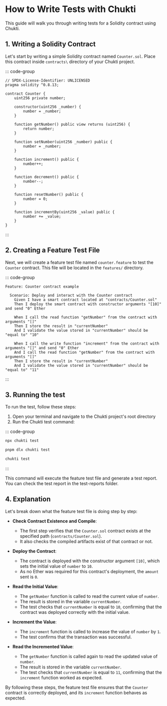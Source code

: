 # How to Write Tests with Chukti

This guide will walk you through writing tests for a Solidity contract using Chukti.

## 1. Writing a Solidity Contract

Let's start by writing a simple Solidity contract named `Counter.sol`. Place this contract inside `contracts\` directory of your Chukti project.

::: code-group
```solidity [/contracts/Counter.sol]
// SPDX-License-Identifier: UNLICENSED
pragma solidity ^0.8.13;

contract Counter {
    uint256 private number;

    constructor(uint256 _number) {
        number = _number;
    }

    function getNumber() public view returns (uint256) {
        return number;
    }

    function setNumber(uint256 _number) public {
        number = _number;
    }

    function increment() public {
        number++;
    }

    function decrement() public {
        number--;
    }

    function resetNumber() public {
        number = 0;
    }

    function incrementBy(uint256 _value) public {
        number += _value;
    }
}
```
:::

## 2. Creating a Feature Test File

Next, we will create a feature test file named `counter.feature` to test the `Counter` contract. This file will be located in the `features/` directory.

::: code-group
```gherkin [features/counter.feature]
Feature: Counter contract example

  Scenario: Deploy and interact with the Counter contract
    Given I have a smart contract located at "contracts/Counter.sol"
    Then I deploy the smart contract with constructor arguments "[10]" and send "0" Ether

    When I call the read function "getNumber" from the contract with arguments "[]"
    Then I store the result in "currentNumber"
    And I validate the value stored in "currentNumber" should be "equal to" "10"

    When I call the write function "increment" from the contract with arguments "[]" and send "0" Ether
    And I call the read function "getNumber" from the contract with arguments "[]"
    Then I store the result in "currentNumber"
    And I validate the value stored in "currentNumber" should be "equal to" "11"
```
:::

## 3. Running the test

To run the test, follow these steps:

1. Open your terminal and navigate to the Chukti project's root directory
2. Run the Chukti test command:

::: code-group
```bash [npm]
npx chukti test
```
```bash [pnpm]
pnpm dlx chukti test
```
```bash [if Chukti installed globally]
chukti test
```
:::

This command will execute the feature test file and generate a test report. You can check the test report in the test-reports folder.

## 4. Explanation

Let's break down what the feature test file is doing step by step:

- **Check Contract Existence and Compile**:
    - The first step verifies that the `Counter.sol` contract exists at the specified path (`contracts/Counter.sol`).
    - It also checks the compiled artifacts exist of that contract or not.

- **Deploy the Contract**:
    - The contract is deployed with the constructor argument `[10]`, which sets the initial value of `number` to `10`.
    - As no Ether was required for this contract's deployment, the `amount` sent is `0`.

- **Read the Initial Value**:
    - The `getNumber` function is called to read the current value of `number`.
    - The result is stored in the variable `currentNumber`.
    - The test checks that `currentNumber` is equal to `10`, confirming that the contract was deployed correctly with the initial value.

- **Increment the Value**:
    - The `increment` function is called to increase the value of `number` by `1`.
    - The test confirms that the transaction was successful.

- **Read the Incremented Value**:
    - The `getNumber` function is called again to read the updated value of `number`.
    - The result is stored in the variable `currentNumber`.
    - The test checks that `currentNumber` is equal to `11`, confirming that the `increment` function worked as expected.

By following these steps, the feature test file ensures that the `Counter` contract is correctly deployed, and its `increment` function behaves as expected. 